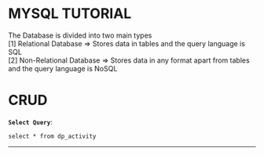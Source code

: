 # MYSQL TUTORIAL
The Database is divided into two main types <br/>
[1] Relational Database => Stores data in tables and the query language is SQL <br/>
[2] Non-Relational Database => Stores data in any format apart from tables and the query language is NoSQL <br/>


# CRUD

**`Select Query`**:

```mysql
select * from dp_activity

```
---
